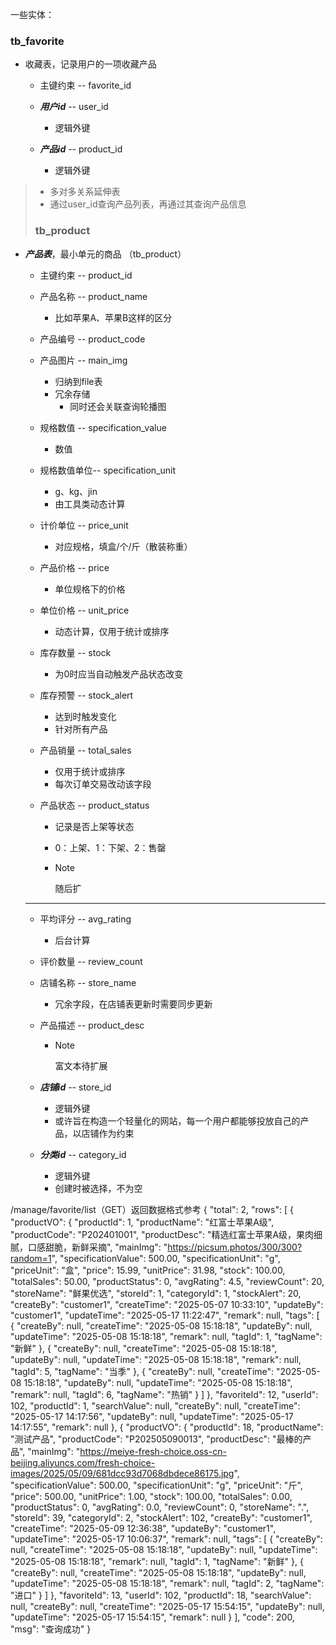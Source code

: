 一些实体：
### tb_favorite

- 收藏表，记录用户的一项收藏产品

  - 主键约束 -- favorite_id
  - ***用户id*** -- user_id
    - 逻辑外键

  - ***产品id*** -- product_id
    - 逻辑外键

> - 多对多关系延伸表
> - 通过user_id查询产品列表，再通过其查询产品信息
>
> ### tb_product

- ***产品表***，最小单元的商品 （tb_product）

  - 主键约束 -- product_id

  - 产品名称 -- product_name

    - 比如苹果A、苹果B这样的区分

  - 产品编号 -- product_code

  - 产品图片 -- main_img

    - 归纳到file表
    - 冗余存储
      - 同时还会关联查询轮播图

  - 规格数值 -- specification_value

    - 数值

  - 规格数值单位-- specification_unit

    - g、kg、jin
    - 由工具类动态计算

  - 计价单位 -- price_unit

    - 对应规格，填盒/个/斤（散装称重）

  - 产品价格 -- price

    - 单位规格下的价格

  - 单位价格 -- unit_price

    - 动态计算，仅用于统计或排序

  - 库存数量 -- stock

    - 为0时应当自动触发产品状态改变

  - 库存预警 -- stock_alert

    - 达到时触发变化
    - 针对所有产品

  - 产品销量 -- total_sales

    - 仅用于统计或排序
    - 每次订单交易改动该字段

  - 产品状态 -- product_status

    - 记录是否上架等状态

    - 0：上架、1：下架、2：售罄

    - > [!NOTE]
      >
      > 随后扩

  - - -

  - 平均评分 -- avg_rating

    - 后台计算

  - 评价数量 -- review_count

  - 店铺名称 -- store_name

    - 冗余字段，在店铺表更新时需要同步更新

  - 产品描述 -- product_desc

    - > [!NOTE]
      >
      > 富文本待扩展

  - ***店铺id***    -- store_id

    - 逻辑外键
    - 或许旨在构造一个轻量化的网站，每一个用户都能够投放自己的产品，以店铺作为约束

  - ***分类id***  -- category_id

    - 逻辑外键
    - 创建时被选择，不为空

/manage/favorite/list（GET）返回数据格式参考
{
    "total": 2,
    "rows": [
        {
            "productVO": {
                "productId": 1,
                "productName": "红富士苹果A级",
                "productCode": "P202401001",
                "productDesc": "精选红富士苹果A级，果肉细腻，口感甜脆，新鲜采摘",
                "mainImg": "https://picsum.photos/300/300?random=1",
                "specificationValue": 500.00,
                "specificationUnit": "g",
                "priceUnit": "盒",
                "price": 15.99,
                "unitPrice": 31.98,
                "stock": 100.00,
                "totalSales": 50.00,
                "productStatus": 0,
                "avgRating": 4.5,
                "reviewCount": 20,
                "storeName": "鲜果优选",
                "storeId": 1,
                "categoryId": 1,
                "stockAlert": 20,
                "createBy": "customer1",
                "createTime": "2025-05-07 10:33:10",
                "updateBy": "customer1",
                "updateTime": "2025-05-17 11:22:47",
                "remark": null,
                "tags": [
                    {
                        "createBy": null,
                        "createTime": "2025-05-08 15:18:18",
                        "updateBy": null,
                        "updateTime": "2025-05-08 15:18:18",
                        "remark": null,
                        "tagId": 1,
                        "tagName": "新鲜"
                    },
                    {
                        "createBy": null,
                        "createTime": "2025-05-08 15:18:18",
                        "updateBy": null,
                        "updateTime": "2025-05-08 15:18:18",
                        "remark": null,
                        "tagId": 5,
                        "tagName": "当季"
                    },
                    {
                        "createBy": null,
                        "createTime": "2025-05-08 15:18:18",
                        "updateBy": null,
                        "updateTime": "2025-05-08 15:18:18",
                        "remark": null,
                        "tagId": 6,
                        "tagName": "热销"
                    }
                ]
            },
            "favoriteId": 12,
            "userId": 102,
            "productId": 1,
            "searchValue": null,
            "createBy": null,
            "createTime": "2025-05-17 14:17:56",
            "updateBy": null,
            "updateTime": "2025-05-17 14:17:55",
            "remark": null
        },
        {
            "productVO": {
                "productId": 18,
                "productName": "测试产品",
                "productCode": "P202505090013",
                "productDesc": "最棒的产品",
                "mainImg": "https://meiye-fresh-choice.oss-cn-beijing.aliyuncs.com/fresh-choice-images/2025/05/09/681dcc93d7068dbdece86175.jpg",
                "specificationValue": 500.00,
                "specificationUnit": "g",
                "priceUnit": "斤",
                "price": 500.00,
                "unitPrice": 1.00,
                "stock": 100.00,
                "totalSales": 0.00,
                "productStatus": 0,
                "avgRating": 0.0,
                "reviewCount": 0,
                "storeName": ".",
                "storeId": 39,
                "categoryId": 2,
                "stockAlert": 102,
                "createBy": "customer1",
                "createTime": "2025-05-09 12:36:38",
                "updateBy": "customer1",
                "updateTime": "2025-05-17 10:06:37",
                "remark": null,
                "tags": [
                    {
                        "createBy": null,
                        "createTime": "2025-05-08 15:18:18",
                        "updateBy": null,
                        "updateTime": "2025-05-08 15:18:18",
                        "remark": null,
                        "tagId": 1,
                        "tagName": "新鲜"
                    },
                    {
                        "createBy": null,
                        "createTime": "2025-05-08 15:18:18",
                        "updateBy": null,
                        "updateTime": "2025-05-08 15:18:18",
                        "remark": null,
                        "tagId": 2,
                        "tagName": "进口"
                    }
                ]
            },
            "favoriteId": 13,
            "userId": 102,
            "productId": 18,
            "searchValue": null,
            "createBy": null,
            "createTime": "2025-05-17 15:54:15",
            "updateBy": null,
            "updateTime": "2025-05-17 15:54:15",
            "remark": null
        }
    ],
    "code": 200,
    "msg": "查询成功"
}